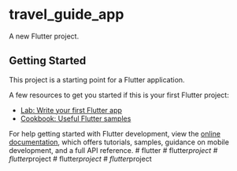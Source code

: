 # travel_guide_app

A new Flutter project.

## Getting Started

This project is a starting point for a Flutter application.

A few resources to get you started if this is your first Flutter project:

- [Lab: Write your first Flutter app](https://docs.flutter.dev/get-started/codelab)
- [Cookbook: Useful Flutter samples](https://docs.flutter.dev/cookbook)

For help getting started with Flutter development, view the
[online documentation](https://docs.flutter.dev/), which offers tutorials,
samples, guidance on mobile development, and a full API reference.
#   f l u t t e r  
 #   f l u t t e r _ p r o j e c t  
 #   f l u t t e r _ p r o j e c t  
 #   f l u t t e r _ p r o j e c t  
 #   f l u t t e r _ p r o j e c t  
 